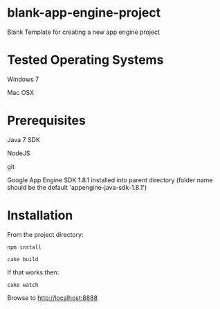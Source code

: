blank-app-engine-project
========================

Blank Template for creating a new app engine project

# Tested Operating Systems

Windows 7

Mac OSX

# Prerequisites

Java 7 SDK

NodeJS

git

Google App Engine SDK 1.8.1 installed into parent directory
(folder name should be the default 'appengine-java-sdk-1.8.1')

# Installation

From the project directory:

    npm install

    cake build

If that works then:

    cake watch

Browse to [http://localhost:8888](http://localhost:8888)
